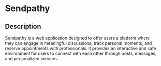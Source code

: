 # Sendpathy


## Description
Sendpathy is a web application designed to offer users a platform where they can engage in meaningful discussions, track personal moments, and reserve appointments with professionals. It provides an interactive and safe environment for users to connect with each other through posts, messages, and personalized services.

